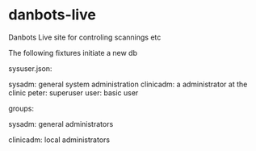 # danbots-live
Danbots Live site for controling scannings etc

The following fixtures initiate a new db

sysuser.json:

sysadm: general system administration
clinicadm: a administrator at the clinic
peter: superuser
user: basic user


groups:

sysadm: general administrators

clinicadm: local administrators
